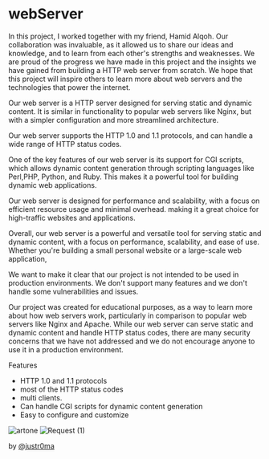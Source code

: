# webServer

In this project, I worked together with my friend, Hamid Alqoh. Our collaboration was invaluable, as it allowed us to share our ideas and knowledge, and to learn from each other's strengths and weaknesses. We are proud of the progress we have made in this project and the insights we have gained from building a HTTP web server from scratch. We hope that this project will inspire others to learn more about web servers and the technologies that power the internet.

Our web server is a HTTP server designed for serving static and dynamic content. It is similar in functionality to popular web servers like Nginx, but with a simpler configuration and more streamlined architecture.

Our web server supports the HTTP 1.0 and 1.1 protocols, and can handle a wide range of HTTP status codes.

One of the key features of our web server is its support for CGI scripts, which allows dynamic content generation through scripting languages like Perl,PHP,  Python, and Ruby. This makes it a powerful tool for building dynamic web applications.

Our web server is designed for performance and scalability, with a focus on efficient resource usage and minimal overhead. making it a great choice for high-traffic websites and applications.

Overall, our web server is a powerful and versatile tool for serving static and dynamic content, with a focus on performance, scalability, and ease of use. Whether you're building a small personal website or a large-scale web application,

We want to make it clear that our project is not intended to be used in production environments. We don't support many features and we don't handle some vulnerabilities and issues.

Our project was created for educational purposes, as a way to learn more about how web servers work, particularly in comparison to popular web servers like Nginx and Apache. While our web server can serve static and dynamic content and handle HTTP status codes, there are many security concerns that we have not addressed and we do not encourage anyone to use it in a production environment.

Features
- HTTP 1.0 and 1.1 protocols
- most of the HTTP status codes
- multi clients.
- Can handle CGI scripts for dynamic content generation
- Easy to configure and customize

![artone](https://user-images.githubusercontent.com/82651196/236962561-0112fd02-afb0-4a17-9db9-fac86e4c41c4.png)
![Request (1)](https://user-images.githubusercontent.com/82651196/236962568-a034b76f-566b-46c9-b1e9-91a8475c4501.png)

by [@justr0ma]( https://github.com/justr0ma )
